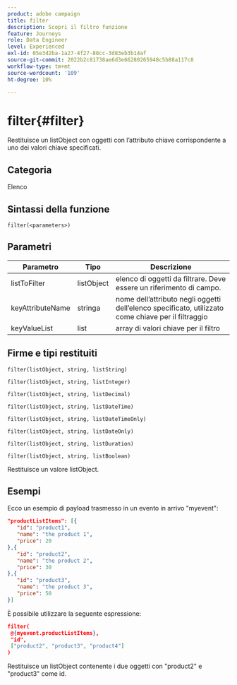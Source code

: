 ```yaml
---
product: adobe campaign
title: filter
description: Scopri il filtro funzione
feature: Journeys
role: Data Engineer
level: Experienced
exl-id: 05e3d2ba-1a27-4f27-88cc-3d83eb3b14af
source-git-commit: 2022b2c81738ae6d3e66280265948c5b88a117c8
workflow-type: tm+mt
source-wordcount: '109'
ht-degree: 10%

---
```


# filter{#filter}

Restituisce un listObject con oggetti con l’attributo chiave corrispondente a uno dei valori chiave specificati.

## Categoria

Elenco

## Sintassi della funzione

`filter(<parameters>)`

## Parametri

| Parametro | Tipo | Descrizione |
|-----------|------------------|------------------|
| listToFilter | listObject | elenco di oggetti da filtrare. Deve essere un riferimento di campo. |
| keyAttributeName | stringa | nome dell’attributo negli oggetti dell’elenco specificato, utilizzato come chiave per il filtraggio |
| keyValueList | list | array di valori chiave per il filtro |

## Firme e tipi restituiti

`filter(listObject, string, listString)`

`filter(listObject, string, listInteger)`

`filter(listObject, string, listDecimal)`

`filter(listObject, string, listDateTime)`

`filter(listObject, string, listDateTimeOnly)`

`filter(listObject, string, listDateOnly)`

`filter(listObject, string, listDuration)`

`filter(listObject, string, listBoolean)`

Restituisce un valore listObject.

## Esempi

Ecco un esempio di payload trasmesso in un evento in arrivo &quot;myevent&quot;:

```json
"productListItems": [{
   "id": "product1",
   "name": "the product 1",
   "price": 20
},{
   "id": "product2",
   "name": "the product 2",
   "price": 30
},{
   "id": "product3",
   "name": "the product 3",
   "price": 50
}]
```

È possibile utilizzare la seguente espressione:

```json
filter(
 @{myevent.productListItems},
 "id", 
 ["product2", "product3", "product4"]
)
```

Restituisce un listObject contenente i due oggetti con &quot;product2&quot; e &quot;product3&quot; come id.
